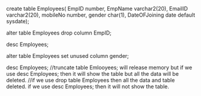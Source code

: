 create table Employees( 
EmpID number, 
EmpName varchar2(20), 
EmailID varchar2(20), 
mobileNo number, 
gender char(1), 
DateOFJoining date default sysdate);

alter table Employees drop column EmpID;

desc Employees;

alter table Employees set unused column gender;

desc Employees;
//truncate table Emlooyees; will release memory but if we use desc Employees; then it will show the table but all the data will be  deleted.
//if we use drop table Employees then all the data and table deleted. if we use desc Employees; then it will not show the table.
